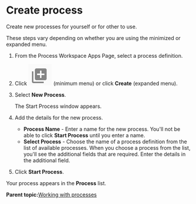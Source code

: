 # Create process

Create new processes for yourself or for other to use.

These steps vary depending on whether you are using the minimized or expanded menu.

1.  From the Process Workspace Apps Page, select a process definition.

2.  Click ![](../images/PW-create-icon.png) \(minimum menu\) or click **Create** \(expanded menu\).

3.  Select **New Process**.

    The Start Process window appears.

4.  Add the details for the new process.

    -   **Process Name** - Enter a name for the new process. You'll not be able to click **Start Process** until you enter a name.
    -   **Select Process** - Choose the name of a process definition from the list of available processes. When you choose a process from the list, you'll see the additional fields that are required. Enter the details in the additional field.
5.  Click **Start Process**.


Your process appears in the **Process** list.

**Parent topic:**[Working with processes](../concepts/pw-working-with-processes.md)

